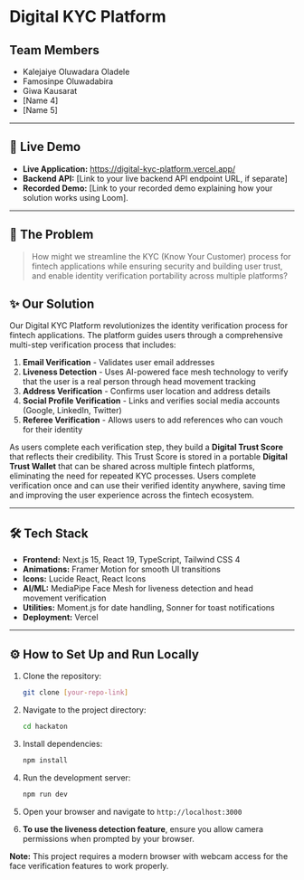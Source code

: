 # Digital KYC Platform

## Team Members

- Kalejaiye Oluwadara Oladele
- Famosinpe Oluwadabira
- Giwa Kausarat
- [Name 4]
- [Name 5]

---

## 🚀 Live Demo

- **Live Application:** https://digital-kyc-platform.vercel.app/
- **Backend API:** [Link to your live backend API endpoint URL, if separate]
- **Recorded Demo:** [Link to your recorded demo explaining how your solution works using Loom].

---

## 🎯 The Problem

> How might we streamline the KYC (Know Your Customer) process for fintech applications while ensuring security and building user trust, and enable identity verification portability across multiple platforms?

## ✨ Our Solution

Our Digital KYC Platform revolutionizes the identity verification process for fintech applications. The platform guides users through a comprehensive multi-step verification process that includes:

1. **Email Verification** - Validates user email addresses
2. **Liveness Detection** - Uses AI-powered face mesh technology to verify that the user is a real person through head movement tracking
3. **Address Verification** - Confirms user location and address details
4. **Social Profile Verification** - Links and verifies social media accounts (Google, LinkedIn, Twitter)
5. **Referee Verification** - Allows users to add references who can vouch for their identity

As users complete each verification step, they build a **Digital Trust Score** that reflects their credibility. This Trust Score is stored in a portable **Digital Trust Wallet** that can be shared across multiple fintech platforms, eliminating the need for repeated KYC processes. Users complete verification once and can use their verified identity anywhere, saving time and improving the user experience across the fintech ecosystem.

---

## 🛠️ Tech Stack

- **Frontend:** Next.js 15, React 19, TypeScript, Tailwind CSS 4
- **Animations:** Framer Motion for smooth UI transitions
- **Icons:** Lucide React, React Icons
- **AI/ML:** MediaPipe Face Mesh for liveness detection and head movement verification
- **Utilities:** Moment.js for date handling, Sonner for toast notifications
- **Deployment:** Vercel

---

## ⚙️ How to Set Up and Run Locally

1.  Clone the repository:
    ```bash
    git clone [your-repo-link]
    ```
2.  Navigate to the project directory:
    ```bash
    cd hackaton
    ```
3.  Install dependencies:
    ```bash
    npm install
    ```
4.  Run the development server:
    ```bash
    npm run dev
    ```
5.  Open your browser and navigate to `http://localhost:3000`

6.  **To use the liveness detection feature**, ensure you allow camera permissions when prompted by your browser.

**Note:** This project requires a modern browser with webcam access for the face verification features to work properly.

